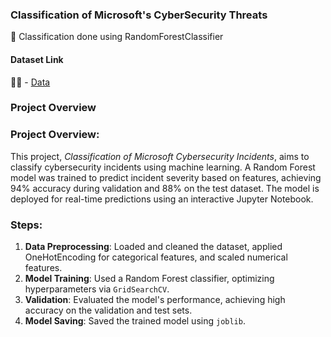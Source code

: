 ### Classification of Microsoft's CyberSecurity Threats

🚀 Classification done using RandomForestClassifier


#### Dataset Link 
🧑‍💻 - <a href="https://drive.google.com/drive/folders/18vt2lkf69MggXitrTSn9qnZ8s-ToeKcH" target=_blank>Data</a> 

### Project Overview 

### Project Overview:
This project, *Classification of Microsoft Cybersecurity Incidents*, aims to classify cybersecurity incidents using machine learning. A Random Forest model was trained to predict incident severity based on features, achieving 94% accuracy during validation and 88% on the test dataset. The model is deployed for real-time predictions using an interactive Jupyter Notebook.

### Steps:
1. **Data Preprocessing**: Loaded and cleaned the dataset, applied OneHotEncoding for categorical features, and scaled numerical features.
2. **Model Training**: Used a Random Forest classifier, optimizing hyperparameters via `GridSearchCV`.
3. **Validation**: Evaluated the model's performance, achieving high accuracy on the validation and test sets.
4. **Model Saving**: Saved the trained model using `joblib`.
